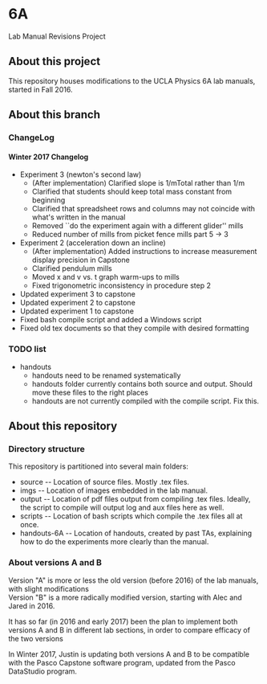 # 6A
Lab Manual Revisions Project

## About this project
This repository houses modifications to the UCLA Physics 6A lab manuals,
started in Fall 2016.

## About this branch

### ChangeLog

#### Winter 2017 Changelog

* Experiment 3 (newton's second law)
  * (After implementation) Clarified slope is 1/mTotal rather than 1/m
  * Clarified that students should keep total mass constant from beginning
  * Clarified that spreadsheet rows and columns may not coincide with what's
	written in the manual
  * Removed ``do the experiment again with a different glider'' mills
  * Reduced number of mills from picket fence mills part 5 -> 3
* Experiment 2 (acceleration down an incline)
  * (After implementation)  Added instructions to increase measurement display
	precision in Capstone
  * Clarified pendulum mills
  * Moved x and v vs. t graph warm-ups to mills
  * Fixed trigonometric inconsistency in procedure step 2
* Updated experiment 3 to capstone
* Updated experiment 2 to capstone
* Updated experiment 1 to capstone
* Fixed bash compile script and added a Windows script
* Fixed old tex documents so that they compile with desired formatting

### TODO list

* handouts
  * handouts need to be renamed systematically
  * handouts folder currently contains both source and output.  Should move these
  files to the right places
  * handouts are not currently compiled with the compile script.  Fix this.

## About this repository

### Directory structure

This repository is partitioned into several main folders:

* source -- Location of source files.  Mostly .tex files.
* imgs -- Location of images embedded in the lab manual.
* output -- Location of pdf files output from compiling .tex files.  Ideally,
  the script to compile will output log and aux files here as well.
* scripts -- Location of bash scripts which compile the .tex files all at once.
* handouts-6A -- Location of handouts, created by past TAs, 
explaining how to do the experiments more clearly than the manual.

### About versions A and B
Version "A" is more or less the old version (before 2016)
of the lab manuals, with slight modifications  
Version "B" is a more radically modified version, 
starting with Alec and Jared in 2016.

It has so far (in 2016 and early 2017) been the plan 
to implement both versions A and B in different lab sections,
in order to compare efficacy of the two versions

In Winter 2017, Justin is updating both versions A and B to be compatible with
the Pasco Capstone software program, updated from the Pasco DataStudio program.


